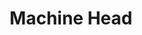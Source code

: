 ---
title: "Machine Head"
summary: "Machine Head is an American heavy metal band from Oakland, California. The band was formed in 1991 by vocalist/rhythm guitarist Robb Flynn, who remains the only original member of the band. Machine Head's aggressive musicianship made it one of the pioneering bands in the new wave of American heavy metal. Its current lineup comprises Flynn, bassist Jared MacEachern, lead guitarist Wacław Kiełtyka and drummer Matt Alston. Bassist Adam Duce, lead guitarists Logan Mader, Ahrue Luster and Phil Demmel, and drummers Tony Costanza, Chris Kontos and Dave McClain are former members of the band; Mader and Kontos toured with the band in 2019 and 2020 as part of the 25th anniversary tour for its first album, Burn My Eyes .
Machine Head's first four albums earned the band a growing fan base in Europe, however the band would not have success in the United States until later releases. The band drew controversy with its fourth album, Supercharger , which was released three weeks after the September 11 attacks; its only single, \"Crashing Around You\", and its music video was pulled from all media outlets. The band nearly disbanded in 2002 after negotiating off its label Roadrunner Records as a result of the controversy, however the band would eventually re-sign with the label.
Having experimented with elements of groove metal and nu metal in its early releases, Machine Head changed to a more traditional thrash metal sound and longer songs with its sixth album, The Blackening , which drew critical acclaim and was chosen as Album of the Decade by Metal Hammer in 2010; the album's first single, \"Aesthetics of Hate\", also earned the band a Grammy Award nomination. The band achieved similar success with its following two albums, Unto the Locust and Bloodstone & Diamonds , before once again experimenting with nu metal on the band's ninth album, Catharsis . After Catharsis, Machine Head reverted back to their groove and thrash metal roots with their tenth album, Of Kingdom and Crown , which doubles as their first concept album.
Machine Head has released ten studio albums, two live albums, one video album, 13 singles and 15 music videos. Four of the band's studio albums have been certified silver in the United Kingdom, and the band's highest peak on the Billboard 200 came with Bloodstone & Diamonds at number 21. As of 2013, the band has sold over three million records worldwide."
slug: "machine-head"
image: "machine-head.jpg"
apple_music_artist_url: "https://music.apple.com/gb/artist/machine-head/16638695"
wikipedia_url: "https://en.wikipedia.org/wiki/Machine_Head_(band)"
---